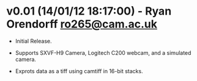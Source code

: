 v0.01 (14/01/12 18:17:00) - Ryan Orendorff <ro265@cam.ac.uk>
============================================================

- Initial Release.

- Supports SXVF-H9 Camera, Logitech C200 webcam, and a simulated camera.

- Exprots data as a tiff using camtiff in 16-bit stacks.

